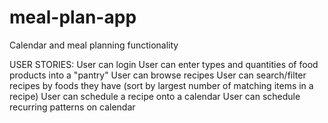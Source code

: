 # meal-plan-app
Calendar and meal planning functionality

USER STORIES:
User can login
User can enter types and quantities of food products into a "pantry"
User can browse recipes
User can search/filter recipes by foods they have (sort by largest number of matching items in a recipe)
User can schedule a recipe onto a calendar
User can schedule recurring patterns on calendar
